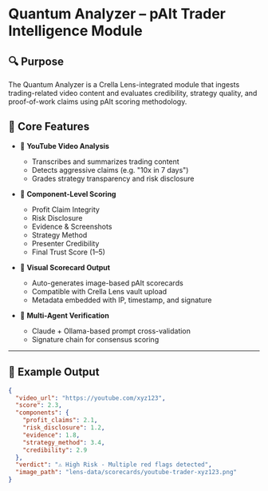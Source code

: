 # Quantum Analyzer – pAIt Trader Intelligence Module

## 🔍 Purpose
The Quantum Analyzer is a Crella Lens-integrated module that ingests trading-related video content and evaluates credibility, strategy quality, and proof-of-work claims using pAIt scoring methodology.

## 🧠 Core Features

- 🎥 **YouTube Video Analysis**
  - Transcribes and summarizes trading content
  - Detects aggressive claims (e.g. "10x in 7 days")
  - Grades strategy transparency and risk disclosure

- 🧮 **Component-Level Scoring**
  - Profit Claim Integrity
  - Risk Disclosure
  - Evidence & Screenshots
  - Strategy Method
  - Presenter Credibility
  - Final Trust Score (1–5)

- 📸 **Visual Scorecard Output**
  - Auto-generates image-based pAIt scorecards
  - Compatible with Crella Lens vault upload
  - Metadata embedded with IP, timestamp, and signature

- 🤖 **Multi-Agent Verification**
  - Claude + Ollama-based prompt cross-validation
  - Signature chain for consensus scoring

---

## 🧪 Example Output

```json
{
  "video_url": "https://youtube.com/xyz123",
  "score": 2.3,
  "components": {
    "profit_claims": 2.1,
    "risk_disclosure": 1.2,
    "evidence": 1.8,
    "strategy_method": 3.4,
    "credibility": 2.9
  },
  "verdict": "⚠️ High Risk - Multiple red flags detected",
  "image_path": "lens-data/scorecards/youtube-trader-xyz123.png"
}
